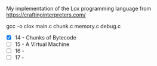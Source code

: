 My implementation of the Lox programming language from https://craftinginterpreters.com/

gcc -o clox main.c chunk.c memory.c debug.c

- [x] 14 - Chunks of Bytecode
- [ ] 15 - A Virtual Machine
- [ ] 16 - 
- [ ] 17 - 